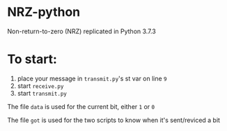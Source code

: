 # NRZ-python
Non-return-to-zero (NRZ) replicated in Python 3.7.3

# To start:
1. place your message in `transmit.py`'s st var on line `9`
2. start `receive.py`
3. start `transmit.py`

The file `data` is used for the current bit, either `1` or `0`

The file `got` is used for the two scripts to know when it's sent/reviced a bit
